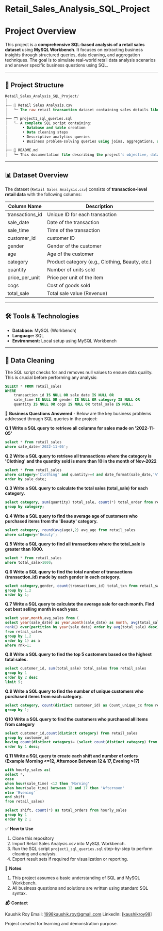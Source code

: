# Retail_Sales_Analysis_SQL_Project

# Project Overview

This project is a **comprehensive SQL-based analysis of a retail sales dataset** using **MySQL Workbench**. It focuses on extracting business insights through structured queries, data cleaning, and aggregation techniques. The goal is to simulate real-world retail data analysis scenarios and answer specific business questions using SQL.

---

## 📁 Project Structure

```sql
Retail_Sales_Analysis_SQL_Project/
│
├── 📄 Retail Sales Analysis.csv
│   └─ The raw retail transaction dataset containing sales details like date, time, customer demographics, product category, quantity sold, price, and revenue.
│
├── 🗂️ project1_sql_queries.sql
│   └─ A complete SQL script containing:
│       • Database and table creation
│       • Data cleaning steps
│       • Descriptive analytics queries
│       • Business problem-solving queries using joins, aggregations, and window functions
│
├── 📝 README.md
│   └─ This documentation file describing the project's objective, dataset, methodology, SQL logic, and business insights.
```

---

## 📊 Dataset Overview

The dataset (`Retail Sales Analysis.csv`) consists of **transaction-level retail data** with the following columns:

| Column Name       | Description                                      |
|-------------------|--------------------------------------------------|
| transactions_id   | Unique ID for each transaction                   |
| sale_date         | Date of the transaction                          |
| sale_time         | Time of the transaction                          |
| customer_id       | customer ID                                      |
| gender            | Gender of the customer                           |
| age               | Age of the customer                              |
| category          | Product category (e.g., Clothing, Beauty, etc.)  |
| quantity          | Number of units sold                             |
| price_per_unit    | Price per unit of the item                       |
| cogs              | Cost of goods sold                               |
| total_sale        | Total sale value (Revenue)                       |

---

## 🛠️ Tools & Technologies

- **Database:** MySQL (Workbench)
- **Language:** SQL
- **Environment:** Local setup using MySQL Workbench

---

## 🧹 Data Cleaning

The SQL script checks for and removes null values to ensure data quality. This is crucial before performing any analysis:

```sql
SELECT * FROM retail_sales
WHERE 
    transaction_id IS NULL OR sale_date IS NULL OR 
    sale_time IS NULL OR gender IS NULL OR category IS NULL OR
    quantity IS NULL OR cogs IS NULL OR total_sale IS NULL;
```

📌 **Business Questions Answered** - Below are the key business problems addressed through SQL queries in the project:

**Q.1 Write a SQL query to retrieve all columns for sales made on '2022-11-05'**

```sql
select * from retail_sales
where sale_date='2022-11-05';
```

**Q.2 Write a SQL query to retrieve all transactions where the category is 'Clothing' and the quantity sold is more than 10 in the month of Nov-2022**

```sql
select * from retail_sales
where category='Clothing' and quantity>=4 and date_format(sale_date,'%Y-%m')='2022-11'
order by sale_date;
```

**Q.3 Write a SQL query to calculate the total sales (total_sale) for each category.**

```sql
select category, sum(quantity) total_sale, count(*) total_order from retail_sales
group by category;
```

**Q.4 Write a SQL query to find the average age of customers who purchased items from the 'Beauty' category.**

```sql
select category, round(avg(age),2) avg_age from retail_sales
where category='Beauty';
```

**Q.5 Write a SQL query to find all transactions where the total_sale is greater than 1000.**

```sql
select * from retail_sales
where total_sale>1000;
```

**Q.6 Write a SQL query to find the total number of transactions (transaction_id) made by each gender in each category.**

```sql
select category,gender, count(transactions_id) total_txn from retail_sales
group by 1,2
order by 1;
```

**Q.7 Write a SQL query to calculate the average sale for each month. Find out best selling month in each year.**

```sql
select year,month,avg_sales from (
select year(sale_date) as year,month(sale_date) as month, avg(total_sale) as avg_sales,
rank() over(partition by year(sale_date) order by avg(total_sale) desc) as rnk
from retail_sales
group by 1,2
order by 1) as a
where rnk=1;
```


**Q.8 Write a SQL query to find the top 5 customers based on the highest total sales.**

```sql
select customer_id, sum(total_sale) total_sales from retail_sales
group by 1
order by 2 desc
limit 5;
```

**Q.9 Write a SQL query to find the number of unique customers who purchased items from each category.**

```sql
select category, count(distinct customer_id) as Count_unique_cx from retail_sales
group by 1;
```

**Q10 Write a SQL query to find the customers who purchased all items from category**

```sql
select customer_id,count(distinct category) from retail_sales
group by customer_id
having count(distinct category)= (select count(distinct category) from retail_sales)
order by 1 desc;
```

**Q.11 Write a SQL query to create each shift and number of orders (Example Morning <=12, Afternoon Between 12 & 17, Evening >17)**

```sql
with hourly_sales as(
select *,
case 
when hour(sale_time) <12 then 'Morning'
when hour(sale_time) between 12 and 17 then 'Afternoon'
else 'Evening'
end shift
from retail_sales)

select shift, count(*) as total_orders from hourly_sales
group by 1
order by 2 ;
```

✅ **How to Use**
1. Clone this repository
2. Import Retail Sales Analysis.csv into MySQL Workbench.
3. Run the SQL script ```project1_sql_queries.sql``` step-by-step to perform cleaning and analysis.
4. Export result sets if required for visualization or reporting.

📌 **Notes**

1. This project assumes a basic understanding of SQL and MySQL Workbench.
2. All business questions and solutions are written using standard SQL syntax.

**📬 Contact**

Kaushik Roy
Email: 1998kaushik.roy@gmail.com
LinkedIn: [[kaushikroy98](https://www.linkedin.com/in/kaushikroy98/)]


Project created for learning and demonstration purpose.







